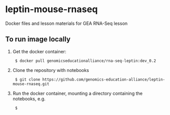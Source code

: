 # leptin-mouse-rnaseq
Docker files and lesson materials for GEA RNA-Seq lesson


## To run image locally 

1. Get the docker container: 

        $ docker pull genomicseducationalliance/rna-seq-leptin:dev_0.2
    
    
2. Clone the repository with notebooks 


        $ git clone https://github.com/genomics-education-alliance/leptin-mouse-rnaseq.git
        

3. Run the docker container, mounting a directory containing the notebooks, e.g. 

        $ 